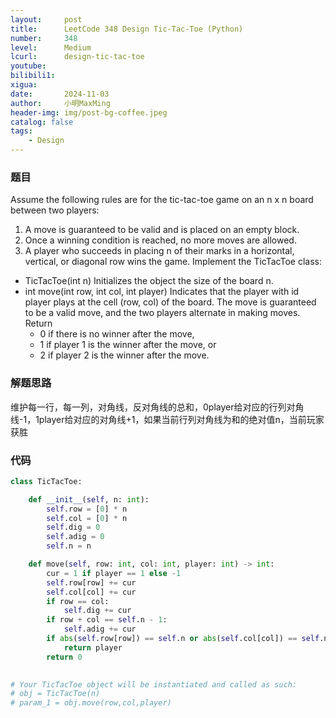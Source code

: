 ```yaml
---
layout:     post
title:      LeetCode 348 Design Tic-Tac-Toe (Python)
number:     348
level:      Medium
lcurl:      design-tic-tac-toe
youtube:    
bilibili1:  
xigua:      
date:       2024-11-03
author:     小明MaxMing
header-img: img/post-bg-coffee.jpeg
catalog: false
tags:
    - Design
---
```


### 题目

Assume the following rules are for the tic-tac-toe game on an n x n board between two players:

1. A move is guaranteed to be valid and is placed on an empty block.
2. Once a winning condition is reached, no more moves are allowed.
3. A player who succeeds in placing n of their marks in a horizontal, vertical, or diagonal row wins the game.
Implement the TicTacToe class:

- TicTacToe(int n) Initializes the object the size of the board n.
- int move(int row, int col, int player) Indicates that the player with id player plays at the cell (row, col) of the board. The move is guaranteed to be a valid move, and the two players alternate in making moves. Return
  - 0 if there is no winner after the move,
  - 1 if player 1 is the winner after the move, or
  - 2 if player 2 is the winner after the move.

### 解题思路

维护每一行，每一列，对角线，反对角线的总和，0player给对应的行列对角线-1，1player给对应的对角线+1，如果当前行列对角线为和的绝对值n，当前玩家获胜

### 代码
```python
class TicTacToe:

    def __init__(self, n: int):
        self.row = [0] * n
        self.col = [0] * n
        self.dig = 0
        self.adig = 0
        self.n = n

    def move(self, row: int, col: int, player: int) -> int:
        cur = 1 if player == 1 else -1
        self.row[row] += cur
        self.col[col] += cur
        if row == col:
            self.dig += cur
        if row + col == self.n - 1:
            self.adig += cur
        if abs(self.row[row]) == self.n or abs(self.col[col]) == self.n or abs(self.dig) == self.n or abs(self.adig) == self.n:
            return player
        return 0
        

# Your TicTacToe object will be instantiated and called as such:
# obj = TicTacToe(n)
# param_1 = obj.move(row,col,player)
```

